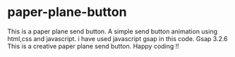 # paper-plane-button
This is a paper plane send button. A simple send button animation using html,css and javascript. i have used javascript gsap in this code.
Gsap 3.2.6
This is a creative paper plane send button.
Happy coding !!
